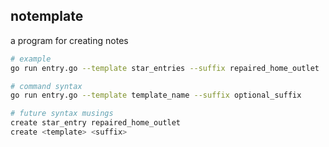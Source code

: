 ## notemplate

a program for creating notes

```sh
# example
go run entry.go --template star_entries --suffix repaired_home_outlet

# command syntax
go run entry.go --template template_name --suffix optional_suffix

# future syntax musings
create star_entry repaired_home_outlet
create <template> <suffix>
```

